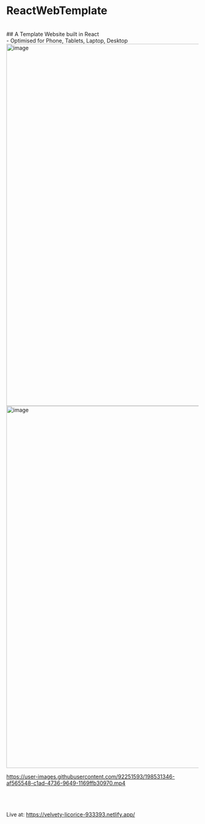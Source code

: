 # ReactWebTemplate
<br>
## A Template Website built in React <br>
- Optimised for Phone, Tablets, Laptop, Desktop
<img width="947" alt="image" src="https://user-images.githubusercontent.com/92251593/198530048-3ee1438c-6e4b-47f8-a39c-43b86e264c4b.png">
<img width="947" alt="image" src="https://user-images.githubusercontent.com/92251593/198530313-191e01a6-837a-4f79-be14-c0eae1e740d7.png">
<br>



https://user-images.githubusercontent.com/92251593/198531346-af565548-c1ad-4736-9649-1169ffb30970.mp4
<br>
<br>
<br>
<br>

Live at: https://velvety-licorice-933393.netlify.app/
